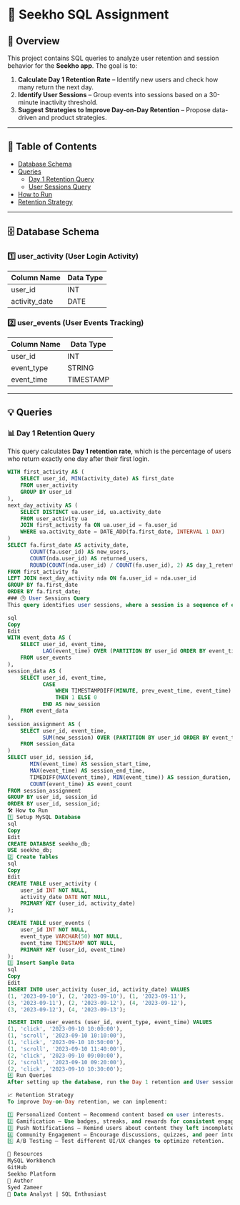 # 🚀 Seekho SQL Assignment

## 📌 Overview
This project contains SQL queries to analyze user retention and session behavior for the **Seekho app**. The goal is to:
1. **Calculate Day 1 Retention Rate** – Identify new users and check how many return the next day.
2. **Identify User Sessions** – Group events into sessions based on a 30-minute inactivity threshold.
3. **Suggest Strategies to Improve Day-on-Day Retention** – Propose data-driven and product strategies.

---

## 📂 Table of Contents
- [Database Schema](#-database-schema)
- [Queries](#-queries)
  - [Day 1 Retention Query](#-day-1-retention-query)
  - [User Sessions Query](#-user-sessions-query)
- [How to Run](#-how-to-run)
- [Retention Strategy](#-retention-strategy)

---

## 🗄️ Database Schema

### **1️⃣ user_activity (User Login Activity)**
| Column Name   | Data Type |
|--------------|-----------|
| user_id      | INT       |
| activity_date | DATE      |

### **2️⃣ user_events (User Events Tracking)**
| Column Name   | Data Type  |
|--------------|------------|
| user_id      | INT        |
| event_type   | STRING     |
| event_time   | TIMESTAMP  |

---

## 💡 Queries

### **📊 Day 1 Retention Query**
This query calculates **Day 1 retention rate**, which is the percentage of users who return exactly one day after their first login.

```sql
WITH first_activity AS (
    SELECT user_id, MIN(activity_date) AS first_date
    FROM user_activity
    GROUP BY user_id
),
next_day_activity AS (
    SELECT DISTINCT ua.user_id, ua.activity_date
    FROM user_activity ua
    JOIN first_activity fa ON ua.user_id = fa.user_id
    WHERE ua.activity_date = DATE_ADD(fa.first_date, INTERVAL 1 DAY)
)
SELECT fa.first_date AS activity_date,
       COUNT(fa.user_id) AS new_users,
       COUNT(nda.user_id) AS returned_users,
       ROUND(COUNT(nda.user_id) / COUNT(fa.user_id), 2) AS day_1_retention_rate
FROM first_activity fa
LEFT JOIN next_day_activity nda ON fa.user_id = nda.user_id
GROUP BY fa.first_date
ORDER BY fa.first_date;
### 🕒 User Sessions Query
This query identifies user sessions, where a session is a sequence of events occurring within 30 minutes of the previous event.

sql
Copy
Edit
WITH event_data AS (
    SELECT user_id, event_time,
           LAG(event_time) OVER (PARTITION BY user_id ORDER BY event_time) AS prev_event_time
    FROM user_events
),
session_data AS (
    SELECT user_id, event_time,
           CASE 
               WHEN TIMESTAMPDIFF(MINUTE, prev_event_time, event_time) > 30 OR prev_event_time IS NULL 
               THEN 1 ELSE 0 
           END AS new_session
    FROM event_data
),
session_assignment AS (
    SELECT user_id, event_time, 
           SUM(new_session) OVER (PARTITION BY user_id ORDER BY event_time) AS session_id
    FROM session_data
)
SELECT user_id, session_id, 
       MIN(event_time) AS session_start_time, 
       MAX(event_time) AS session_end_time, 
       TIMEDIFF(MAX(event_time), MIN(event_time)) AS session_duration,
       COUNT(event_time) AS event_count
FROM session_assignment
GROUP BY user_id, session_id
ORDER BY user_id, session_id;
🛠️ How to Run
1️⃣ Setup MySQL Database
sql
Copy
Edit
CREATE DATABASE seekho_db;
USE seekho_db;
2️⃣ Create Tables
sql
Copy
Edit
CREATE TABLE user_activity (
    user_id INT NOT NULL,
    activity_date DATE NOT NULL,
    PRIMARY KEY (user_id, activity_date)
);

CREATE TABLE user_events (
    user_id INT NOT NULL,
    event_type VARCHAR(50) NOT NULL,
    event_time TIMESTAMP NOT NULL,
    PRIMARY KEY (user_id, event_time)
);
3️⃣ Insert Sample Data
sql
Copy
Edit
INSERT INTO user_activity (user_id, activity_date) VALUES
(1, '2023-09-10'), (2, '2023-09-10'), (1, '2023-09-11'),
(3, '2023-09-11'), (2, '2023-09-12'), (4, '2023-09-12'),
(3, '2023-09-12'), (4, '2023-09-13');

INSERT INTO user_events (user_id, event_type, event_time) VALUES
(1, 'click', '2023-09-10 10:00:00'),
(1, 'scroll', '2023-09-10 10:10:00'),
(1, 'click', '2023-09-10 10:50:00'),
(1, 'scroll', '2023-09-10 11:40:00'),
(2, 'click', '2023-09-10 09:00:00'),
(2, 'scroll', '2023-09-10 09:20:00'),
(2, 'click', '2023-09-10 10:30:00');
4️⃣ Run Queries
After setting up the database, run the Day 1 retention and User sessions queries.

📈 Retention Strategy
To improve Day-on-Day retention, we can implement:

1️⃣ Personalized Content – Recommend content based on user interests.
2️⃣ Gamification – Use badges, streaks, and rewards for consistent engagement.
3️⃣ Push Notifications – Remind users about content they left incomplete.
4️⃣ Community Engagement – Encourage discussions, quizzes, and peer interactions.
5️⃣ A/B Testing – Test different UI/UX changes to optimize retention.

📎 Resources
MySQL Workbench
GitHub
Seekho Platform
👤 Author
Syed Zameer
🚀 Data Analyst | SQL Enthusiast

